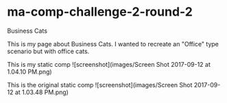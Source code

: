 # ma-comp-challenge-2-round-2
Business Cats

This is my page about Business Cats. I wanted to recreate an "Office" type scenario but with office cats.

This is my static comp
![screenshot](images/Screen Shot 2017-09-12 at 1.04.10 PM.png)

This is the original static comp
![screenshot](images/Screen Shot 2017-09-12 at 1.03.48 PM.png)
